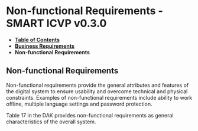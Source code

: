 # Non-functional Requirements - SMART ICVP v0.3.0

* [**Table of Contents**](toc.md)
* [**Business Requirements**](business-requirements.md)
* **Non-functional Requirements**

## Non-functional Requirements

Non-functional requirements provide the general attributes and features of the digital system to ensure usability and overcome technical and physical constraints. Examples of non-functional requirements include ability to work offline, multiple language settings and password protection.

Table 17 in the DAK provides non-functional requirements as general characteristics of the overall system.


